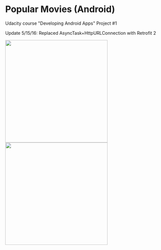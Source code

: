# Popular Movies (Android)
Udacity course "Developing Android Apps" Project #1

Update 5/15/16: Replaced AsyncTask+HttpURLConnection with Retrofit 2

<img src="https://cloud.githubusercontent.com/assets/11450465/14224614/c05ff5da-f870-11e5-8bb8-babc463d6042.png" width="325">
<img src="https://cloud.githubusercontent.com/assets/11450465/14224615/c446c552-f870-11e5-8806-d7b753c027e8.png" width="325">


